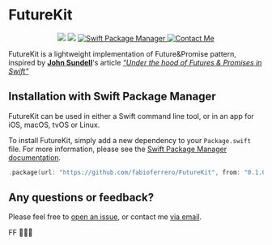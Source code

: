 #  FutureKit

<p align="center">
    <img src="https://img.shields.io/badge/version-0.1.0-blue.svg" />
    <img src="https://img.shields.io/badge/Swift-5.1-orange.svg" />
    <a href="https://swift.org/package-manager">
        <img src="https://img.shields.io/badge/spm-compatible-brightgreen.svg?style=flat" alt="Swift Package Manager" />
    </a>
    <a href="mailto:fabio.ferrero@icloud.com">
    <img src="https://img.shields.io/badge/contact-fabio.ferrero@icloud.com-blue.svg?style=flat" alt="Contact Me" />
    </a>
</p>

FutureKit is a lightweight implementation of Future&Promise pattern, inspired by **[John Sundell](https://github.com/JohnSundell)**'s article *["Under the hood of Futures & Promises in Swift"](https://www.swiftbysundell.com/articles/under-the-hood-of-futures-and-promises-in-swift/)*

## Installation with Swift Package Manager

FutureKit can be used in either a Swift command line tool, or in an app for iOS, macOS, tvOS or Linux.

To install FutureKit, simply add a new dependency to your `Package.swift` file. For more information, please see the [Swift Package Manager documentation](https://github.com/apple/swift-package-manager/tree/master/Documentation).

```swift
.package(url: "https://github.com/fabioferrero/FutureKit", from: "0.1.0")
```

## Any questions or feedback?

Please feel free to [open an issue](https://github.com/fabioferrero/FutureKit/issues/new), or contact me [via email](mailto:fabio.ferrero@icloud.com).

FF 👨🏻‍💻
